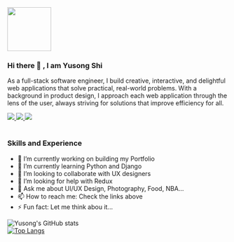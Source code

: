 <!-- <div id="header" align="center"> -->
  <img src="https://media.giphy.com/media/8L0Pky6C83SzkzU55a/giphy.gif" width="100"/>
<!-- </div> -->


 
### Hi there 👋 , I am Yusong Shi 
As a full-stack software engineer, I build creative, interactive, and delightful web applications that solve practical, real-world problems. With a background in product design, I approach each web application through the lens of the user, always striving for solutions that improve efficiency for all.
  
<div>
    <a href="https://yusong.space/"><img src="https://img.shields.io/badge/-Website-000000?style=flat-square&logo=awesome-lists&logoColor=white" />  </a>
    <a href="https://www.linkedin.com/in/yusongshi/"><img src="https://img.shields.io/badge/-LinkedIn-0077B5?style=flat-square&logo=LinkedIn&logoColor=white" />  </a>
<!--     <a href="https://github.com/yusongsh"><img src="https://img.shields.io/github/followers/yusongsh?color=black&label=GitHub&logo=GitHub&logoColor=white&style=flat-square" />  </a> -->
    <a href="mailto: sysjackie@gmail.com"><img src="https://img.shields.io/badge/-Gmail-D14836?style=flat-square&logo=Gmail&logoColor=white" />  </a>
</div>

<br>

### Skills and Experience

- 🔭 I’m currently working on building my Portfolio
- 🌱 I’m currently learning Python and Django
- 👯 I’m looking to collaborate with UX designers 
- 🤔 I’m looking for help with Redux
- 💬 Ask me about UI/UX Design, Photography, Food, NBA...
- 📫 How to reach me: Check the links above
- ⚡ Fun fact: Let me think abou it...

![Yusong's GitHub stats](https://github-readme-stats.vercel.app/api?username=yusongsh&show_icons=true&theme=ayu-mirage)
<br>
[![Top Langs](https://github-readme-stats.vercel.app/api/top-langs/?username=yusongsh&layout=compact&theme=ayu-mirage&hide=python,ejs)](https://github.com/yusongsh/github-readme-stats)
